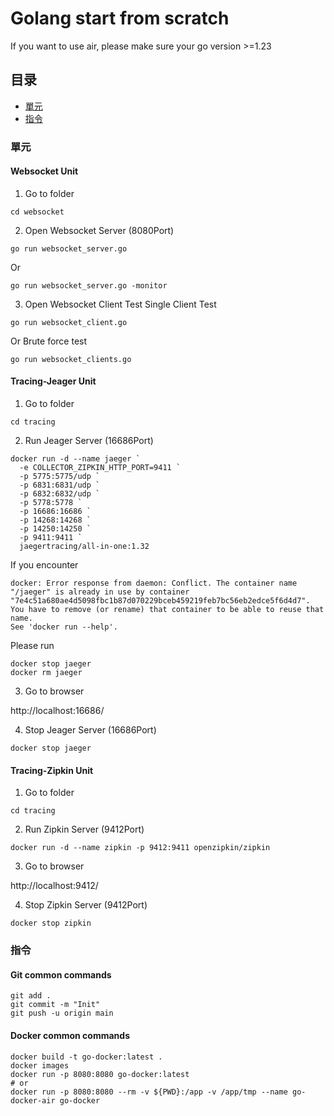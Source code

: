 # Golang start from scratch  

If you want to use air, please make sure your go version >=1.23   

## 目录
  - [單元](#單元)
  - [指令](#指令)

### 單元

#### Websocket Unit

1. Go to folder

```   
cd websocket  
```   
2. Open Websocket Server (8080Port)  
```  
go run websocket_server.go   
```  
Or
``` 
go run websocket_server.go -monitor 
``` 
3. Open Websocket Client Test
Single Client Test 
``` 
go run websocket_client.go  
```   
Or Brute force test   
```   
go run websocket_clients.go   
```   

#### Tracing-Jeager Unit

1. Go to folder

```   
cd tracing  
```   
2. Run Jeager Server (16686Port)  

```   
docker run -d --name jaeger `
  -e COLLECTOR_ZIPKIN_HTTP_PORT=9411 `
  -p 5775:5775/udp `
  -p 6831:6831/udp `
  -p 6832:6832/udp `
  -p 5778:5778 `
  -p 16686:16686 `
  -p 14268:14268 `
  -p 14250:14250 `
  -p 9411:9411 `
  jaegertracing/all-in-one:1.32
``` 

If you encounter

```   
docker: Error response from daemon: Conflict. The container name "/jaeger" is already in use by container "7e4c51a680ae4d5098fbc1b87d070229bceb459219feb7bc56eb2edce5f6d4d7". You have to remove (or rename) that container to be able to reuse that name.
See 'docker run --help'.
```   

Please run

```   
docker stop jaeger
docker rm jaeger
``` 

3. Go to browser

http://localhost:16686/   

4. Stop Jeager Server (16686Port)  

```   
docker stop jaeger
``` 

#### Tracing-Zipkin Unit

1. Go to folder

```   
cd tracing  
```   
2. Run Zipkin Server (9412Port)  

```   
docker run -d --name zipkin -p 9412:9411 openzipkin/zipkin
``` 

3. Go to browser

http://localhost:9412/   

4. Stop Zipkin Server (9412Port)  

```   
docker stop zipkin
``` 

### 指令

#### Git common commands
``` 
git add .   
git commit -m "Init"   
git push -u origin main   
``` 

#### Docker common commands
```   
docker build -t go-docker:latest .   
docker images 
docker run -p 8080:8080 go-docker:latest  
# or   
docker run -p 8080:8080 --rm -v ${PWD}:/app -v /app/tmp --name go-docker-air go-docker

```   
